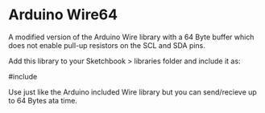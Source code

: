 # Arduino Wire64
A modified version of the Arduino Wire library with a 64 Byte buffer which does not enable pull-up resistors on the SCL and SDA pins.

Add this library to your Sketchbook > libraries folder and include it as:
 
\#include <Wire64>
	 
Use just like the Arduino included Wire library but you can send/recieve up to 64 Bytes ata time.